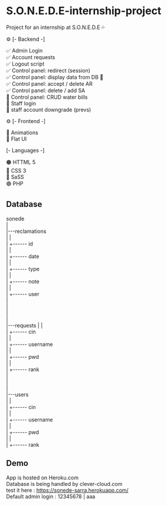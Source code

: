 # S.O.N.E.D.E-internship-project
Project for an internship at S.O.N.E.D.E 💦

⚙ [- Backend -] 

✅ Admin Login  
✅ Account requests  
✅ Logout script  
✅ Control panel: redirect (session)  
✅ Control panel: display data from DB 🐬  
✅ Control panel: accept / delete AR   
✅ Control panel: delete / add SA  
🔳 Control panel: CRUD water bills    
🔳 Staff login  
🔳 staff account downgrade (prevs)  

⚙ [- Frontend -]   

🔳 Animations  
🔳 Flat UI  


[- Languages -]

🟠 HTTML 5  
🔵 CSS 3  
🔴 SaSS   
🟣 PHP  

## Database
  
  sonede  
  |  
  |---reclamations  
  |     |  
  |     +------ id  
  |     |   
  |     +------ date  
  |     |  
  |     +------ type  
  |     |  
  |     +------ note  
  |     |  
  |     +------ user  
  |  
  |  
  |  
  |  
  |---requests
  |     |  
  |     +------ cin  
  |     |   
  |     +------ username  
  |     |  
  |     +------ pwd  
  |     |  
  |     +------ rank  
  |  
  |  
  |  
  |---users  
  |     |  
  |     +------ cin  
  |     |   
  |     +------ username  
  |     |  
  |     +------ pwd  
  |     |  
  |     +------ rank  

## Demo  

App is hosted on Heroku.com   
Database is being handled by clever-cloud.com   
test it here : https://sonede-sarra.herokuapp.com/  
Default admin login : 12345678 | aaa
